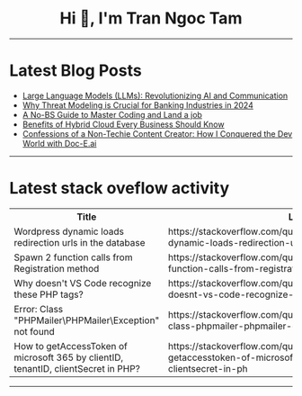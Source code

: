 <h1 align="center">Hi 👋, I'm Tran Ngoc Tam</h1>

---

# Latest Blog Posts 
<!-- BLOG-POST-LIST:START -->
- [Large Language Models &lpar;LLMs&rpar;: Revolutionizing AI and Communication](https://dev.to/jottyjohn/large-language-models-llms-revolutionizing-ai-and-communication-23bl)
- [Why Threat Modeling is Crucial for Banking Industries in 2024](https://dev.to/jesscica_jones/why-threat-modeling-is-crucial-for-banking-industries-in-2024-334)
- [A No-BS Guide to Master Coding and Land a job](https://dev.to/halimshams/a-no-bs-guide-to-master-coding-and-land-a-job-5e7l)
- [Benefits of Hybrid Cloud Every Business Should Know](https://dev.to/harman_diaz_afcacf62ea94f/benefits-of-hybrid-cloud-every-business-should-know-1l2d)
- [Confessions of a Non-Techie Content Creator: How I Conquered the Dev World with Doc-E.ai](https://dev.to/swati1267/confessions-of-a-non-techie-content-creator-how-i-conquered-the-dev-world-with-doc-eai-22c7)
<!-- BLOG-POST-LIST:END -->

---

# Latest stack oveflow activity
<table>
  <tr><th>Title</th><th>Link</th></tr>
  <!-- STACKOVERFLOW:START --><tr><td>Wordpress dynamic loads redirection urls in the database</td><td>https://stackoverflow.com/questions/78762494/wordpress-dynamic-loads-redirection-urls-in-the-database</td></tr><tr><td>Spawn 2 function calls from Registration method</td><td>https://stackoverflow.com/questions/78762402/spawn-2-function-calls-from-registration-method</td></tr><tr><td>Why doesn&#39;t VS Code recognize these PHP tags?</td><td>https://stackoverflow.com/questions/78762401/why-doesnt-vs-code-recognize-these-php-tags</td></tr><tr><td>Error: Class &quot;PHPMailer\PHPMailer\Exception&quot; not found</td><td>https://stackoverflow.com/questions/78762356/error-class-phpmailer-phpmailer-exception-not-found</td></tr><tr><td>How to getAccessToken of microsoft 365 by clientID, tenantID, clientSecret in PHP?</td><td>https://stackoverflow.com/questions/78762355/how-to-getaccesstoken-of-microsoft-365-by-clientid-tenantid-clientsecret-in-ph</td></tr><!-- STACKOVERFLOW:END -->
</table>

---


